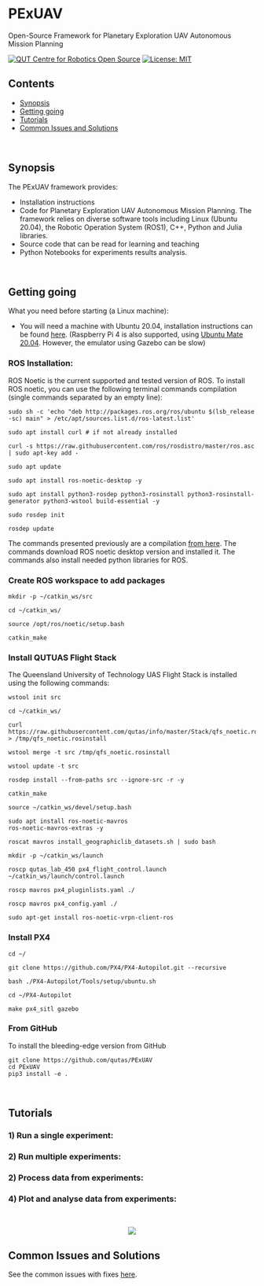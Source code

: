 # PExUAV
Open-Source Framework for Planetary Exploration UAV Autonomous Mission Planning


[![QUT Centre for Robotics Open Source](https://github.com/qcr/qcr.github.io/raw/master/misc/badge.svg)](https://qcr.github.io)
[![License: MIT](https://img.shields.io/badge/License-BSD-yellow.svg)](https://opensource.org/licenses/BSD-3-Clause)


## Contents

- [Synopsis](#1)
- [Getting going](#2)
- [Tutorials](#3)
- [Common Issues and Solutions](#4)

<br>

<a id='1'></a>

## Synopsis


The PExUAV framework provides:

- Installation instructions
- Code for Planetary Exploration UAV Autonomous Mission Planning. The framework relies on diverse software tools including Linux (Ubuntu 20.04), the Robotic Operation System (ROS1), C++, Python and Julia libraries.
- Source code that can be read for learning and teaching
- Python Notebooks for experiments results analysis.

<br>

<a id='2'></a>
## Getting going

What you need before starting (a Linux machine):

-   You will need a machine with Ubuntu 20.04, installation instructions can be found [here](https://ubuntu.com/tutorials/install-ubuntu-desktop#1-overview). (Raspberry Pi 4 is also supported, using [Ubuntu Mate 20.04](https://ubuntu-mate.org/raspberry-pi/). However, the emulator using Gazebo can be slow)

<!-- Python >= 3.6 -->

### ROS Installation:
ROS Noetic is the current supported and tested version of ROS. To install ROS noetic, you can use the following terminal commands compilation (single commands separated by an empty line): 

```shell script
sudo sh -c 'echo "deb http://packages.ros.org/ros/ubuntu $(lsb_release -sc) main" > /etc/apt/sources.list.d/ros-latest.list'

sudo apt install curl # if not already installed

curl -s https://raw.githubusercontent.com/ros/rosdistro/master/ros.asc | sudo apt-key add -

sudo apt update

sudo apt install ros-noetic-desktop -y

sudo apt install python3-rosdep python3-rosinstall python3-rosinstall-generator python3-wstool build-essential -y

sudo rosdep init

rosdep update
```
The commands presented previously are a compilation [from here](https://wiki.ros.org/noetic/Installation/Ubuntu). The commands download ROS noetic desktop version and installed it. The commands also install needed python libraries for ROS.

### Create ROS workspace to add packages

```shell script
mkdir -p ~/catkin_ws/src

cd ~/catkin_ws/

source /opt/ros/noetic/setup.bash

catkin_make
```


### Install QUTUAS Flight Stack

The Queensland University of Technology UAS Flight Stack is installed using the following commands:

```shell script
wstool init src

cd ~/catkin_ws/

curl https://raw.githubusercontent.com/qutas/info/master/Stack/qfs_noetic.rosinstall > /tmp/qfs_noetic.rosinstall

wstool merge -t src /tmp/qfs_noetic.rosinstall

wstool update -t src

rosdep install --from-paths src --ignore-src -r -y

catkin_make

source ~/catkin_ws/devel/setup.bash

sudo apt install ros-noetic-mavros 
ros-noetic-mavros-extras -y

roscat mavros install_geographiclib_datasets.sh | sudo bash

mkdir -p ~/catkin_ws/launch

roscp qutas_lab_450 px4_flight_control.launch ~/catkin_ws/launch/control.launch

roscp mavros px4_pluginlists.yaml ./

roscp mavros px4_config.yaml ./

sudo apt-get install ros-noetic-vrpn-client-ros
```

### Install PX4


```shell script
cd ~/

git clone https://github.com/PX4/PX4-Autopilot.git --recursive

bash ./PX4-Autopilot/Tools/setup/ubuntu.sh

cd ~/PX4-Autopilot

make px4_sitl gazebo
```


### From GitHub

To install the bleeding-edge version from GitHub

```shell script
git clone https://github.com/qutas/PExUAV
cd PExUAV
pip3 install -e .
```

<br>

<a id='3'></a>

## Tutorials

### 1) Run a single experiment:

### 2) Run multiple experiments:

### 2) Process data from experiments:

### 4) Plot and analyse data from experiments:

<br>

<a id='4'></a>

<p align="center">
	<img src=".gif">
</p>

<a id='8'></a>

## Common Issues and Solutions

See the common issues with fixes [here](https://github.com/qutas/PExUAV/issues).